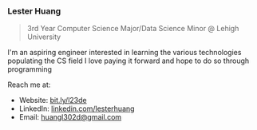 ### Lester Huang
> 3rd Year Computer Science Major/Data Science Minor @ Lehigh University

I'm an aspiring engineer interested in learning the various technologies populating the CS field
I love paying it forward and hope to do so through programming

Reach me at:
- Website: [bit.ly/l23de](https://bit.ly/l23de)
- LinkedIn: [linkedin.com/lesterhuang](https://linkedin.com/lesterhuang)
- Email: [huangl302d@gmail.com](mailto:huangl302d@gmail.com)

<!---
L23de/L23de is a ✨ special ✨ repository because its `README.md` (this file) appears on your GitHub profile.
You can click the Preview link to take a look at your changes.
--->
